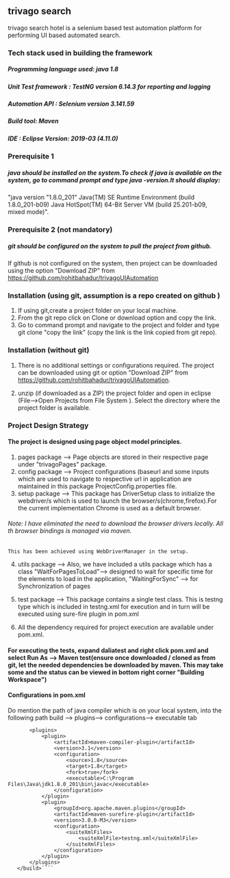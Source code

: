 ## trivago search 
trivago search hotel is a selenium based test automation platform for performing UI based automated search. 

### Tech stack used in building the framework 
##### Programming language used: java 1.8
##### Unit Test framework : TestNG version 6.14.3 for reporting and logging
##### Automation API : Selenium version 3.141.59
##### Build tool: Maven
##### IDE : Eclipse Version: 2019-03 (4.11.0)

### Prerequisite 1
##### java should be installed on the system.To check if java is available on the system, go to command prompt and type java -version.It should display: 
    
"java version "1.8.0_201"
Java(TM) SE Runtime Environment (build 1.8.0_201-b09)
Java HotSpot(TM) 64-Bit Server VM (build 25.201-b09, mixed mode)".

### Prerequisite 2 (not mandatory)
##### git should be configured on the system to pull the project from github. 

If github is not configured on the system, then project can be downloaded using the option "Download ZIP" from https://github.com/rohitbahadur/trivagoUIAutomation


### Installation (using git, assumption is a repo created on github )
1. If using git,create a project folder on your local machine.
2. From the git repo click on Clone or download option and copy the link. 
2. Go to command prompt and navigate to the project and folder and type git clone "copy the link" (copy the link is the link copied from git repo).


### Installation (without git)
1. There is no additional settings or configurations required. The 
   project can be downloaded using git or option "Download ZIP" from 
   https://github.com/rohitbahadur/trivagoUIAutomation.

2. unzip (if downloaded as a ZIP) the project folder and open in eclipse 
    (File-->Open Projects from File System ). Select the directory where 
    the project folder is available.



### Project Design Strategy

#### The project is designed using page object model principles.
1. pages package --> Page objects are stored in their respective page under "trivagoPages" package.
2. config package --> Project configurations (baseurl and some inputs which are used to 
   navigate to respective url in application are maintained in this package ProjectConfig.properties file.
3. setup package --> This package has DriverSetup class to initialize the 
   webdriver/s which is used to launch the browser/s(chrome,firefox).For the current implementation Chrome is used as a default browser.

###### Note: I have eliminated the need to download the browser drivers locally. All th browser bindings is managed via maven.
    This has been achieved using WebDriverManager in the setup.

4. utils package --> Also, we have included a utils package which has a
   class "WaitForPagesToLoad"--> designed to wait for specific time for the 
   elements to load in the application, "WaitingForSync" --> for Synchronization of pages
   
5. test package --> This package contains a single test class. 
   This is testng type which is included in testng.xml
   for execution and in turn will be executed using sure-fire plugin in pom.xml
   
6. All the dependency required for project execution are available under 
   pom.xml.


#### For executing the tests, expand daliatest and right click pom.xml and select Run As --> Maven test(ensure once downloaded / cloned as from git, let the needed dependencies be downloaded by maven. This may take some and the status can be viewed in bottom right corner "Building Workspace")


#### Configurations in pom.xml

Do mention the path of java compiler which is on your local system, into the following path  build --> plugins--> configurations--> executable tab 
 ```<build>
		<plugins>
			<plugin>
				<artifactId>maven-compiler-plugin</artifactId>
				<version>3.1</version>
				<configuration>
					<source>1.8</source>
					<target>1.8</target>
					<fork>true</fork>
					<executable>C:\Program Files\Java\jdk1.8.0_201\bin\javac</executable>
				</configuration>
			</plugin>
			<plugin>
				<groupId>org.apache.maven.plugins</groupId>
				<artifactId>maven-surefire-plugin</artifactId>
				<version>3.0.0-M3</version>
				<configuration>
					<suiteXmlFiles>
						<suiteXmlFile>testng.xml</suiteXmlFile>
					</suiteXmlFiles>
				</configuration>
			</plugin>
		</plugins>
	</build>````

